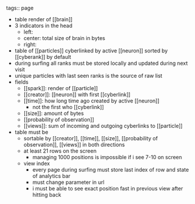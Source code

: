 tags:: page

- table render of [[brain]]
- 3 indicators in the head
	- left:
	- center: total size of brain in bytes
	- right:
- table of [[particles]] cyberlinked by active [[neuron]] sorted by [[cyberank]] by default
- during surfing all ranks must be stored locally and updated during next visit
- unique particles with last seen ranks is the source of raw list
- fields
	- [[spark]]: render of [[particle]]
	- [[creator]]: [[neuron]] with first [[cyberlink]]
	- [[time]]: how long time ago created by active [[neuron]]
		- not the first who [[cyberlink]]
	- [[size]]: amount of bytes
	- [[probability of observation]]
	- [[views]]: sum of incoming and outgoing cyberlinks to [[particle]]
- table must be
	- sortable by [[creator]], [[time]], [[size]], [[probability of observation]], [[views]] in both directions
	- at least 21 rows on the screen
		- managing 1000 positions is impossible if i see 7-10 on screen
	- view index
		- every page during surfing must store last index of row and state of analytics bar
		- must change parameter in url
		- i must be able to see exact position fast in previous view after hitting back